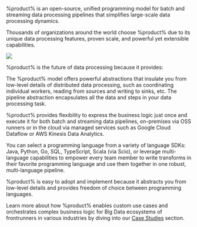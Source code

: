 [//]: # (title: Why Ray?)

%product% is an open-source, unified programming model for batch and streaming data processing pipelines that simplifies 
large-scale data processing dynamics.

Thousands of organizations around the world choose %product% due to its unique data processing features, proven scale, 
and powerful yet extensible capabilities.

![](batch_stream_processing_desktop.png)

%product% is the future of data processing because it provides:

<deflist collapsible="true">
<def title="Powerful Abstraction">
<p>The %product% model offers powerful abstractions that insulate you from low-level details of distributed data processing, such as coordinating individual workers, reading from sources and writing to sinks, etc.
The pipeline abstraction encapsulates all the data and steps in your data processing task.</p>
</def>
<def title="Unified Batch and Streaming Programming Model">
<p>%product% provides flexibility to express the business logic just once and execute it for both batch and streaming data pipelines, on-premises via OSS runners or in the cloud via managed services such as Google Cloud Dataflow or AWS Kinesis Data Analytics.</p>
</def>
<def title="Cross-language Capabilities">
<p>You can select a programming language from a variety of language SDKs: Java, Python, Go, SQL, TypeScript, Scala (via Scio), or leverage multi-language capabilities to empower every team member to write transforms in their favorite programming language and use them together in one robust, multi-language pipeline.</p>
</def>
<def title="Ease of Adoption">
<p>%product% is easy to adopt and implement because it abstracts you from low-level details and provides freedom of choice between programming languages.</p>
</def>
</deflist>

Learn more about how %product% enables custom use cases and orchestrates 
complex business logic for Big Data ecosystems of frontrunners in various industries by diving into our [Case Studies](getting-started.md) section.




